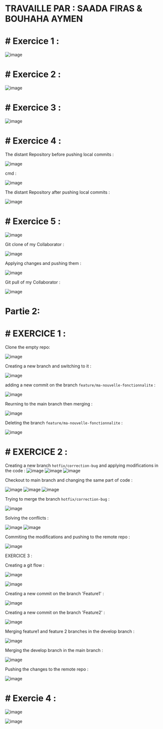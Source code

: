 
# TRAVAILLE PAR : SAADA FIRAS & BOUHAHA AYMEN

# # Exercice 1 :

![image](https://github.com/firassaada/Devops_Tps/assets/94303698/23e39e58-44e5-4db7-bb4a-510f307ad0ec)

# # Exercice 2 : 

![image](https://github.com/firassaada/Devops_Tps/assets/94303698/4911078a-3ede-47a7-be78-7798d25edd96)

# # Exercice 3 :


![image](https://github.com/firassaada/Devops_Tps/assets/94303698/b6e1b998-4b56-41e4-988e-8943a586b325)

# # Exercice 4 :

The distant Repository before pushing local commits :

![image](https://github.com/firassaada/Devops_Tps/assets/94303698/77a0e4ed-271d-478a-b383-98053792fc75)

cmd :

![image](https://github.com/firassaada/Devops_Tps/assets/94303698/1501e92b-5b8f-43e5-82ea-e02b32e0d40e)

The distant Repository after pushing local commits :

![image](https://github.com/firassaada/Devops_Tps/assets/94303698/2bca3a28-1f1f-4e06-b010-a72da5b4156c)

# # Exercice 5 :

![image](https://github.com/firassaada/Devops_Tps/assets/94303698/b9350d91-31b2-4f81-9bca-6abb5d0313be)

Git clone of my Collaborator : 

![image](https://github.com/firassaada/Devops_Tps/assets/94303698/36238ebe-71d4-4629-9576-bbafeab302dd)


Applying changes and pushing them : 

![image](https://github.com/firassaada/Devops_Tps/assets/94303698/1d75dbd1-45ec-4935-a10a-c3b8d9939406)

Git pull of my Collaborator : 

![image](https://github.com/firassaada/Devops_Tps/assets/94303698/47b783c1-a2f5-40c6-b904-e3064083deac)


# Partie 2:

# # EXERCICE 1 :

Clone the empty repo:

![image](https://github.com/firassaada/Devops_Tps/assets/94303698/60976364-e4a5-46a4-a843-e6e59c16795f)

Creating a new branch and switching to it :

![image](https://github.com/firassaada/Devops_Tps/assets/94303698/111768e4-989c-44d5-a3d8-8c1835802dab)


adding a new commit on the branch `feature/ma-nouvelle-fonctionnalite` :

![image](https://github.com/firassaada/Devops_Tps/assets/94303698/a6d2d79e-e065-4242-8b9c-883ca19007c5)


Reurning to the main branch then merging :

![image](https://github.com/firassaada/Devops_Tps/assets/94303698/abbfe8a2-1ea5-46d9-b856-e203f4f02e7b)

Deleting the branch `feature/ma-nouvelle-fonctionnalite` :

![image](https://github.com/firassaada/Devops_Tps/assets/94303698/3e91acc4-c8d8-468e-9673-eb57e5c787c3)

# # EXERCICE 2 :

Creating a new branch `hotfix/correction-bug` and applying modifications in the code :
![image](https://github.com/firassaada/Devops_Tps/assets/94303698/55cf08e0-0815-48d5-9750-ae0fea9e2527)
![image](https://github.com/firassaada/Devops_Tps/assets/94303698/37bcd501-dbc1-405e-a793-afc8bb61b6fb)
![image](https://github.com/firassaada/Devops_Tps/assets/94303698/c9933724-6705-4b87-8f42-701a80bbb488)

Checkout to main branch and changing the same part of code :

![image](https://github.com/firassaada/Devops_Tps/assets/94303698/c4280cf4-b4c0-4773-9a50-c41905527e65)
![image](https://github.com/firassaada/Devops_Tps/assets/94303698/2d8d5f9d-f1f8-4873-8f36-121a1fe20d84)
![image](https://github.com/firassaada/Devops_Tps/assets/94303698/d6a2a08d-3a7b-4ca1-becc-dd1ffde48c2c)

Trying to merge the branch `hotfix/correction-bug` :

![image](https://github.com/firassaada/Devops_Tps/assets/94303698/534c6a89-51fc-4f24-9789-4d7faa7c7911)

Solving the conflicts  :

![image](https://github.com/firassaada/Devops_Tps/assets/94303698/06ca6f9f-e3ba-4541-8715-ddf465664e31)
![image](https://github.com/firassaada/Devops_Tps/assets/94303698/3004b569-8e28-433d-9eca-f64ce6a523fd)

Commiting the modifications and pushing to the remote repo : 

![image](https://github.com/firassaada/Devops_Tps/assets/94303698/c4c0fa1a-507e-45bc-9e08-b7c02d4fc7d1)

EXERCICE 3 :

Creating a git flow :

![image](https://github.com/firassaada/Devops_Tps/assets/94303698/11c1a354-b06a-4722-b8e1-79c69e49e0b3)

![image](https://github.com/firassaada/Devops_Tps/assets/94303698/5bcaaa57-a7a6-4592-9b58-07cd70692bad)

Creating a new commit on the branch 'Feature1' :

![image](https://github.com/firassaada/Devops_Tps/assets/94303698/8b8d5329-b41b-44ea-ba21-9279a20d0fb4)

Creating a new commit on the branch 'Feature2' :

![image](https://github.com/firassaada/Devops_Tps/assets/94303698/2f12c5e5-d3da-42ae-b032-3d58889a2ce7)


Merging feature1 and feature 2 branches in the develop branch :

![image](https://github.com/firassaada/Devops_Tps/assets/94303698/af199c33-c475-4597-b320-da1240a4eaee)


Merging the develop branch in the main branch :

![image](https://github.com/firassaada/Devops_Tps/assets/94303698/e68fff8f-d656-41d8-92b3-86509a9e45bc)

Pushing the changes to the remote repo :

![image](https://github.com/firassaada/Devops_Tps/assets/94303698/06acf086-4f97-4694-a433-3e075dd2fc60)

# # Exercie 4 :

![image](https://github.com/firassaada/Devops_Tps/assets/94303698/b221643f-8423-474b-a566-379aae73a97c)

![image](https://github.com/firassaada/Devops_Tps/assets/94303698/f8d83ae9-31f1-4a67-abc0-17a545784f92)





